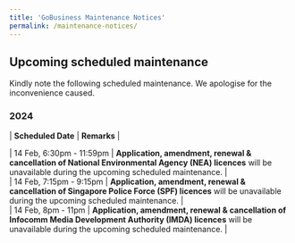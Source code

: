 ```yaml
---
title: 'GoBusiness Maintenance Notices'
permalink: /maintenance-notices/
---
```


## Upcoming scheduled maintenance

Kindly note the following scheduled maintenance. We apologise for the inconvenience caused.

### 2024 

| **Scheduled Date** | **Remarks** |  
    
| 14 Feb, 6:30pm - 11:59pm | **Application, amendment, renewal & cancellation of National Environmental Agency (NEA) licences** will be unavailable during the upcoming scheduled maintenance. |          
| 14 Feb, 7:15pm - 9:15pm | **Application, amendment, renewal & cancellation of Singapore Police Force (SPF) licences** will be unavailable during the upcoming scheduled maintenance. |  
| 14 Feb, 8pm - 11pm | **Application, amendment, renewal & cancellation of Infocomm Media Development Authority (IMDA) licences** will be unavailable during the upcoming scheduled maintenance. | 




<script src="/jquery/jquery.min.js"></script>
<script src="/jquery/resize-tables.js"></script>
